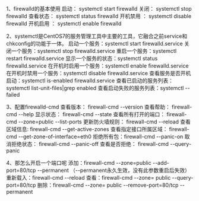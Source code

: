 <!--
 * @Author: your name
 * @Date: 2020-11-11 14:47:42
 * @LastEditTime: 2020-11-11 14:48:02
 * @LastEditors: Please set LastEditors
 * @Description: In User Settings Edit
 * @FilePath: \github\work\linux\firewall.md
-->
1、firewalld的基本使用
	启动： systemctl start firewalld
	关闭： systemctl stop firewalld
	查看状态： systemctl status firewalld 
	开机禁用  ： systemctl disable firewalld
	开机启用  ： systemctl enable firewalld
 
2、systemctl是CentOS7的服务管理工具中主要的工具，它融合之前service和chkconfig的功能于一体。
	启动一个服务：systemctl start firewalld.service
	关闭一个服务：systemctl stop firewalld.service
	重启一个服务：systemctl restart firewalld.service
	显示一个服务的状态：systemctl status firewalld.service
	在开机时启用一个服务：systemctl enable firewalld.service
	在开机时禁用一个服务：systemctl disable firewalld.service
	查看服务是否开机启动：systemctl is-enabled firewalld.service
	查看已启动的服务列表：systemctl list-unit-files|grep enabled
	查看启动失败的服务列表：systemctl --failed

3、配置firewalld-cmd
	查看版本： firewall-cmd --version
	查看帮助： firewall-cmd --help
	显示状态： firewall-cmd --state
	查看所有打开的端口： firewall-cmd --zone=public --list-ports
	更新防火墙规则： firewall-cmd --reload
	查看区域信息:  firewall-cmd --get-active-zones
	查看指定接口所属区域： firewall-cmd --get-zone-of-interface=eth0
	拒绝所有包：firewall-cmd --panic-on
	取消拒绝状态： firewall-cmd --panic-off
	查看是否拒绝： firewall-cmd --query-panic
 
4、那怎么开启一个端口呢
	添加：firewall-cmd --zone=public --add-port=80/tcp --permanent    （--permanent永久生效，没有此参数重启后失效）
	重新载入：firewall-cmd --reload
	查看：firewall-cmd --zone= public --query-port=80/tcp
    删除：firewall-cmd --zone= public --remove-port=80/tcp --permanent